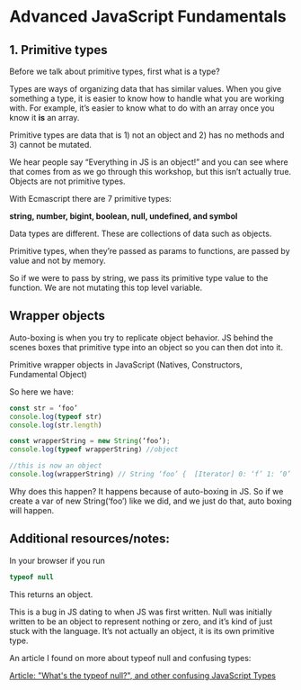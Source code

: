 # Advanced JavaScript Fundamentals

## 1. Primitive types

Before we talk about primitive types, first what is a type?

Types are ways of organizing data that has similar values. When you give something a type, it is easier to know how to handle what you are working with. For example, it’s easier to know what to do with an array once you know it **is** an array.

Primitive types are data that is 1) not an object and 2) has no methods and 3) cannot be mutated. 

We hear people say “Everything in JS is an object!” and you can see where that comes from as we go through this workshop, but this isn’t actually true. Objects are not primitive types. 

With Ecmascript there are 7 primitive types: 

**string, number, bigint, boolean, null, undefined, and symbol**

Data types are different. These are collections of data such as objects. 

Primitive types, when they’re passed as params to functions, are passed by value and not by memory.

So if we were to pass by string, we pass its primitive type value to the function. We are not mutating this top level variable. 

## Wrapper objects

Auto-boxing is when you try to replicate object behavior. JS behind the scenes boxes that primitive type into an object so you can then dot into it. 

Primitive wrapper objects in JavaScript	 (Natives, Constructors, Fundamental Object) 

So here we have:

```javascript 
const str = ‘foo’
console.log(typeof str)
console.log(str.length)

const wrapperString = new String(‘foo’);
console.log(typeof wrapperString) //object

//this is now an object
console.log(wrapperString) // String ‘foo’ {  [Iterator] 0: ‘f’ 1: ‘0’ 2: ‘0’}
```

Why does this happen? It happens because of auto-boxing in JS. So if we create a var of new String(‘foo’) like we did, and we just do that, auto boxing will happen. 

## Additional resources/notes:

In your browser if you run

```Javascript
typeof null
```

This returns an object. 

 This is a bug in JS dating to when JS was first written. Null was initially written to be an object to represent nothing or zero, and it’s kind of just stuck with the language. It’s not actually an object, it is its own primitive type. 
 
 An article I found on more about typeof null and confusing types:

 [Article: "What's the typeof null?", and other confusing JavaScript Types](https://bitsofco.de/javascript-typeof/) 